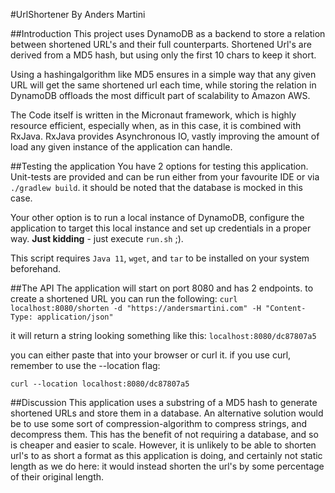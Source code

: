 #UrlShortener By Anders Martini

##Introduction
This project uses DynamoDB as a backend to store a relation between shortened URL's and their full counterparts.
Shortened Url's are derived from a MD5 hash, but using only the first 10 chars to keep it short.

Using a hashingalgorithm like MD5 ensures in a simple way that any given URL will get the same shortened url each time,
while storing the relation in DynamoDB offloads the most difficult part of scalability to Amazon AWS.

The Code itself is written in the Micronaut framework, which is highly resource efficient, especially when, as in this case,
it is combined with RxJava. RxJava provides Asynchronous IO, vastly improving the amount of load any given instance of the application
can handle.

##Testing the application
You have 2 options for testing this application. Unit-tests are provided and can be run either from your favourite IDE
or via `./gradlew build`. it should be noted that the database is mocked in this case.

Your other option is to run a local instance of DynamoDB, configure the application to target this local instance 
and set up credentials in a proper way. **Just kidding** - just execute `run.sh` ;).

This script requires `Java 11`, `wget`, and `tar` to be installed on your system beforehand.

##The API
The application will start on port 8080 and has 2 endpoints. to create a shortened URL you can run the following:
`curl localhost:8080/shorten -d "https://andersmartini.com" -H "Content-Type: application/json"`

it will return a string looking something like this: `localhost:8080/dc87807a5`

you can either paste that into your browser or curl it. if you use curl, remember to use the --location flag:

`curl --location localhost:8080/dc87807a5` 


##Discussion
This application uses a substring of a MD5 hash to generate shortened URLs and store them in a database. An alternative
solution would be to use some sort of compression-algorithm to compress strings, and decompress them. This has the benefit
of not requiring a database, and so is cheaper and easier to scale. However, it is unlikely to be able to shorten url's to 
as short a format as this application is doing, and certainly not static length as we do here: it would instead shorten 
the url's by some percentage of their original length.

